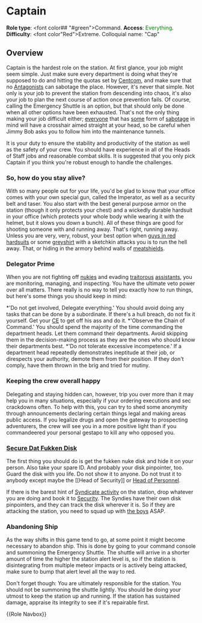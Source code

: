 # Captain
**Role type**: <font color## "#green">Command</font>. **Access**: <font color="green">Everything</font>. **Difficulty**: <font color"Red">Extreme</font>. Colloquial name: "Cap"


## Overview


Captain is the hardest role on the station. At first glance, your job might seem simple. Just make sure every department is doing what they're supposed to do and hitting the quotas set by [Centcom](Central-command-officer.md), and make sure that no [Antagonists](Antagonist.md) can sabotage the place. However, it's never that simple. Not only is your job to prevent the station from descending into chaos, it's also your job to plan the next course of action once prevention fails. Of course, calling the Emergency Shuttle is an option, but that should only be done when all other options have been exhausted. That's not the only thing making your job difficult either; [everyone](Traitor.md) that has [some](Nuke-ops.md) form of [sabotage](Cargonia.md) in mind will have a crosshair aimed straight at your head, so be careful when Jimmy Bob asks you to follow him into the maintenance tunnels.

It is your duty to ensure the stability and productivity of the station as well as the safety of your crew. You should have experience in all of the Heads of Staff jobs and reasonable combat skills. It is suggested that you only pick Captain if you think you're robust enough to handle the challenges.
### So, how do you stay alive?


With so many people out for your life, you'd be glad to know that your office comes with your own special gun, called the Imperator, as well as a security belt and taser. You also start with the best general purpose armor on the station (though it only protects your chest) and a wickedly durable hardsuit in your office (which protects your whole body while wearing it with the helmet, but it slows you down a bunch). All of these things are good for shooting someone with and running away. That's right, running away. Unless you are very, very, robust, your best option when [guys in red hardsuits](Nuke-ops.md) or some [greyshirt](Assistant.md) with a sketchkin attacks you is to run the hell away. That, or hiding in the armory behind walls of [meatshields](Security-officer.md).


### Delegator Prime


When you are not fighting off [nukies](Nuke-ops.md) and evading [traitorous](Traitor.md) [assistants](Assistant.md), you are monitoring, managing, and inspecting. You have the ultimate veto power over all matters. There really is no way to tell you exactly how to run things, but here's some things you should keep in mind:

*'Do not get involved, Delegate everything.' You should avoid doing any tasks that can be done by a subordinate. If there's a hull breach, do not fix it yourself. Get your [CE](Chief-engineer.md) to get off his ass and do it.
*'Observe the Chain of Command.' You should spend the majority of the time commanding the department heads. Let them command their departments. Avoid skipping them in the decision-making process as they are the ones who should know their departments best.
*'Do not tolerate excessive incompetence.' If a department head repeatedly demonstrates ineptitude at their job, or direspects your authority, demote them from their position. If they don't comply, have them thrown in the brig and tried for mutiny.


### Keeping the crew overall happy

Delegating and staying hidden can, however, trip you over more than it may help you in many situations, especially if your ordering executions and sec crackdowns often. To help with this, you can try to shed some anonymity through announcements declaring certain things legal and making areas public access. If you legalize drugs and open the gateway to prospecting adventurers, the crew will see you in a more positive light than if you commandeered your personal gestapo to kill any who opposed you.


### [Secure Dat Fukken Disk](Nuclear-authentication-disk.md)


The first thing you should do is get the fukken nuke disk and hide it on your person. Also take your spare ID. And probably your disk pinpointer, too. Guard the disk with you life. Do not show it to anyone. Do not trust it to anybody except maybe the [[Head of Security]] or [Head of Personnel](Hop.md).

If there is the barest hint of [Syndicate activity](Nuke-ops.md) on the station, drop whatever you are doing and book it to [Security](Security.md). The Syndies have their own disk pinpointers, and they can track the disk wherever it is. So if they are attacking the station, you need to squad up with [the boys](Security-officer.md) ASAP.


### Abandoning Ship


As the way shifts in this game tend to go, at some point it might become necessary to abandon ship. This is done by going to your command console and summoning the Emergency Shuttle. The shuttle will arrive in a shorter amount of time the higher the station alert level is, so if the station is disintegrating from multiple meteor impacts or is actively being attacked, make sure to bump that alert level all the way to red.

Don't forget though: You are ultimately responsible for the station. You should not be summoning the shuttle lightly. You should be doing your utmost to keep the station up and running. If the station has sustained damage, appraise its integrity to see if it's repairable first.

{{Role Navbox}}

